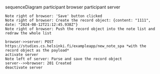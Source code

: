 sequenceDiagram
    participant browser
    participant server

    Note right of browser: 'Save' button clicked
    Note right of browser: Create the record object: {content: "1111", date: "2024-08-12T21:12:45.938Z"}
    Note right of browser: Push the record object into the note list and redraw the whole list
    
    browser->>server: POST https://studies.cs.helsinki.fi/exampleapp/new_note_spa *with the record object as the payload*
    activate server
    Note left of server: Parse and save the record object
    server-->>browser: 201 Created
    deactivate server

